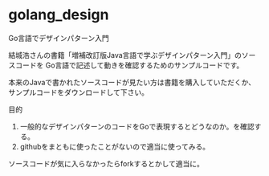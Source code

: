 golang_design
=============

Go言語でデザインパターン入門

結城浩さんの書籍「増補改訂版Java言語で学ぶデザインパターン入門」のソースコードを
Go言語で記述して動きを確認するためのサンプルコードです。

本来のJavaで書かれたソースコードが見たい方は書籍を購入していただくか、
サンプルコードをダウンロードして下さい。

目的
1. 一般的なデザインパターンのコードをGoで表現するとどうなのか。を確認する。
2. githubをまともに使ったことがないので適当に使ってみる。

ソースコードが気に入らなかったらforkするとかして適当に。
